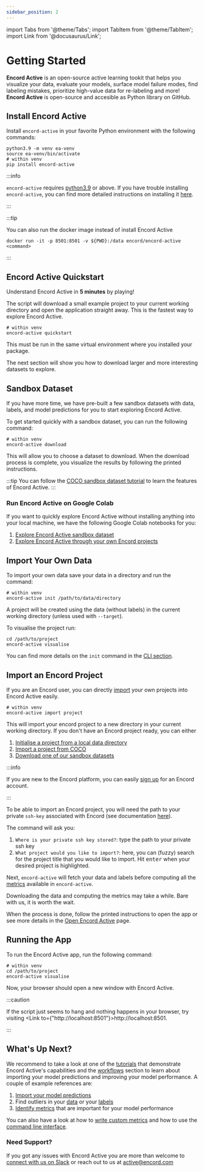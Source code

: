 ```yaml
---
sidebar_position: 2
---
```


import Tabs from '@theme/Tabs';
import TabItem from '@theme/TabItem';
import Link from '@docusaurus/Link';

# Getting Started

**Encord Active** is an open-source active learning tookit that helps you visualize your data, evaluate your models, surface model failure modes, find labeling mistakes, prioritize high-value data for re-labeling and more!
**Encord Active** is open-source and accesible as Python library on GitHub.

## Install Encord Active

Install `encord-active` in your favorite Python environment with the following commands:

```shell
python3.9 -m venv ea-venv
source ea-venv/bin/activate
# within venv
pip install encord-active
```

:::info

`encord-active` requires [python3.9](https://www.python.org/downloads/release/python-3915/) or above.
If you have trouble installing `encord-active`, you can find more detailed instructions on installing it [here](./installation).

:::

:::tip

You can also run the docker image instead of install Encord Active

```shell
docker run -it -p 8501:8501 -v ${PWD}:/data encord/encord-active <command>
```

:::

## Encord Active Quickstart

Understand Encord Active in **5 minutes** by playing!

The script will download a small example project to your current working directory and open the application straight away.
This is the fastest way to explore Encord Active.

```shell
# within venv
encord-active quickstart
```

This must be run in the same virtual environment where you installed your package.

The next section will show you how to download larger and more interesting datasets to explore.

## Sandbox Dataset

If you have more time, we have pre-built a few sandbox datasets with data, labels, and model predictions for you to start exploring Encord Active.

To get started quickly with a sandbox dataset, you can run the following command:

```shell
# within venv
encord-active download
```

This will allow you to choose a dataset to download. When the download process is complete, you visualize the results by following the printed instructions.

:::tip
You can follow the [COCO sandbox dataset tutorial](tutorials/touring-the-coco-dataset.mdx) to learn the features of Encord Active.
:::

### Run Encord Active on Google Colab

If you want to quickly explore Encord Active without installing anything into your local machine, we
have the following Google Colab notebooks for you:

1. [Explore Encord Active sandbox dataset](https://colab.research.google.com/drive/11iZE1CCFIGlkWdTmhf5XACDojtGeIRGS?usp=sharing)
2. [Explore Encord Active through your own Encord projects](https://colab.research.google.com/drive/1zv4i0SH5tyb1KPVsCZfXDwxV72Ip77zS?usp=share_link)

## Import Your Own Data

To import your own data save your data in a directory and run the command:

```shell
# within venv
encord-active init /path/to/data/directory
```

A project will be created using the data (without labels) in the current working directory (unless used with `--target`).

To visualise the project run:

```shell
cd /path/to/project
encord-active visualise
```

You can find more details on the `init` command in the [CLI section](./cli#init).

## Import an Encord Project

If you are an Encord user, you can directly [import](./cli#project) your own projects into Encord Active easily.

```shell
# within venv
encord-active import project
```

This will import your encord project to a new directory in your current working directory.
If you don't have an Encord project ready, you can either

1. [Initialise a project from a local data directory](./cli#init)
2. [Import a project from COCO](./import/import-coco-project)
3. [Download one of our sandbox datasets](./cli#download)

:::info

If you are new to the Encord platform, you can easily [sign up](https://app.encord.com/register) for an Encord account.

:::

To be able to import an Encord project, you will need the path to your private `ssh-key` associated with Encord (see documentation [here](https://docs.encord.com/admins/settings/public-keys/#set-up-public-key-authentication)).

The command will ask you:

1. `Where is your private ssh key stored?`: type the path to your private ssh key
2. `What project would you like to import?`: here, you can (fuzzy) search for the project title that you would like to import. Hit <kbd>enter</kbd> when your desired project is highlighted.

Next, `encord-active` will fetch your data and labels before computing all the [metrics](/category/quality-metrics) available in `encord-active`.

Downloading the data and computing the metrics may take a while.
Bare with us, it is worth the wait.

When the process is done, follow the printed instructions to open the app or see more details in the [Open Encord Active](./cli#visualize) page.

## Running the App

To run the Encord Active app, run the following command:

```shell
# within venv
cd /path/to/project
encord-active visualise
```

Now, your browser should open a new window with Encord Active.

:::caution

If the script just seems to hang and nothing happens in your browser, try visiting <Link to={"http://localhost:8501"}>http://localhost:8501</Link>.

:::

## What's Up Next?

We recommend to take a look at one of the [tutorials](/category/end-to-end-tutorials) that demonstrate Encord Active's capabilities and the [workflows](/category/workflows) section to learn about importing your model predictions and improving your model performance.
A couple of example references are:

1. [Import your model predictions](./import/import-predictions)
2. Find outliers in your [data](./workflows/identify-outliers-edge-cases) or your [labels](./workflows/identify-outliers-edge-cases)
3. [Identify metrics](./workflows/evaluate-detection-model) that are important for your model performance

You can also have a look at how to [write custom metrics](./metrics/write-your-own) and how to use the [command line interface](./cli).

### Need Support?

If you got any issues with Encord Active you are more than welcome to [connect with us on Slack](https://join.slack.com/t/encordactive/shared_invite/zt-1hc2vqur9-Fzj1EEAHoqu91sZ0CX0A7Q) or reach out to us at active@encord.com
